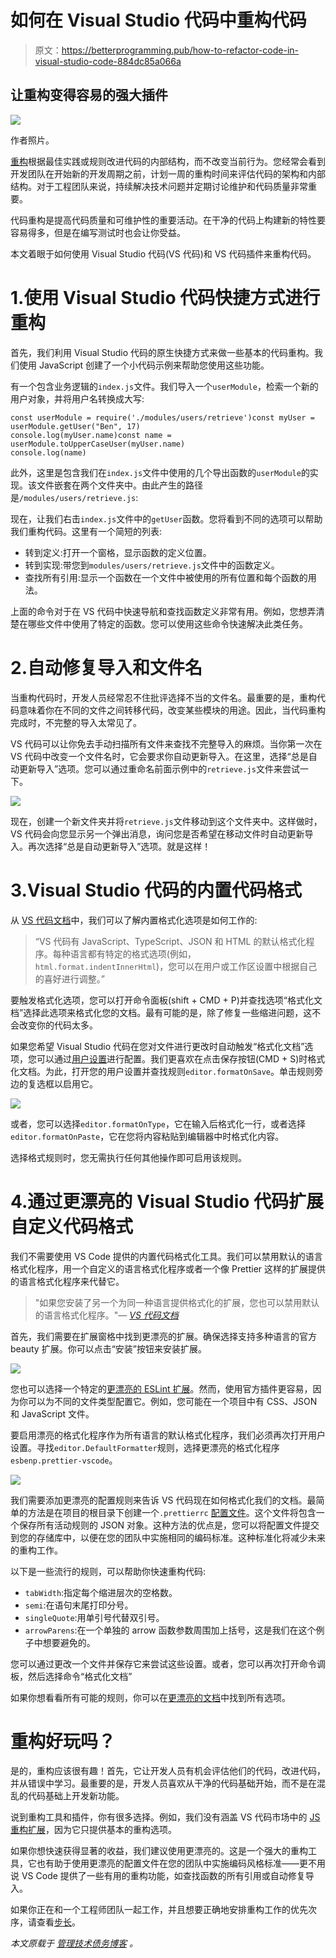 # 如何在 Visual Studio 代码中重构代码

> 原文：<https://betterprogramming.pub/how-to-refactor-code-in-visual-studio-code-884dc85a066a>

## 让重构变得容易的强大插件

![](img/5eb2ef96633b2f39b7e4b2df569e74d1.png)

作者照片。

[重构](https://www.stepsize.com/blog/the-ultimate-engineers-guide-to-refactoring?utm_source=medium&utm_medium=referral&utm_campaign=1)根据最佳实践或规则改进代码的内部结构，而不改变当前行为。您经常会看到开发团队在开始新的开发周期之前，计划一周的重构时间来评估代码的架构和内部结构。对于工程团队来说，持续解决技术问题并定期讨论维护和代码质量非常重要。

代码重构是提高代码质量和可维护性的重要活动。在干净的代码上构建新的特性要容易得多，但是在编写测试时也会让你受益。

本文着眼于如何使用 Visual Studio 代码(VS 代码)和 VS 代码插件来重构代码。

# 1.使用 Visual Studio 代码快捷方式进行重构

首先，我们利用 Visual Studio 代码的原生快捷方式来做一些基本的代码重构。我们使用 JavaScript 创建了一个小代码示例来帮助您使用这些功能。

有一个包含业务逻辑的`index.js`文件。我们导入一个`userModule`，检索一个新的用户对象，并将用户名转换成大写:

```
const userModule = require('./modules/users/retrieve')const myUser = userModule.getUser("Ben", 17)
console.log(myUser.name)const name = userModule.toUpperCaseUser(myUser.name)
console.log(name)
```

此外，这里是包含我们在`index.js`文件中使用的几个导出函数的`userModule`的实现。该文件嵌套在两个文件夹中。由此产生的路径是`/modules/users/retrieve.js`:

现在，让我们右击`index.js`文件中的`getUser`函数。您将看到不同的选项可以帮助我们重构代码。这里有一个简短的列表:

*   转到定义:打开一个窗格，显示函数的定义位置。
*   转到实现:带您到`modules/users/retrieve.js`文件中的函数定义。
*   查找所有引用:显示一个函数在一个文件中被使用的所有位置和每个函数的用法。

上面的命令对于在 VS 代码中快速导航和查找函数定义非常有用。例如，您想弄清楚在哪些文件中使用了特定的函数。您可以使用这些命令快速解决此类任务。

# 2.自动修复导入和文件名

当重构代码时，开发人员经常忍不住批评选择不当的文件名。最重要的是，重构代码意味着你在不同的文件之间转移代码，改变某些模块的用途。因此，当代码重构完成时，不完整的导入太常见了。

VS 代码可以让你免去手动扫描所有文件来查找不完整导入的麻烦。当你第一次在 VS 代码中改变一个文件名时，它会要求你自动更新导入。在这里，选择“总是自动更新导入”选项。您可以通过重命名前面示例中的`retrieve.js`文件来尝试一下。

![](img/34b7f39182c37657059f918911a5a198.png)

现在，创建一个新文件夹并将`retrieve.js`文件移动到这个文件夹中。这样做时，VS 代码会向您显示另一个弹出消息，询问您是否希望在移动文件时自动更新导入。再次选择“总是自动更新导入”选项。就是这样！

# 3.Visual Studio 代码的内置代码格式

从 [VS 代码文档](https://code.visualstudio.com/docs/editor/codebasics#_formatting)中，我们可以了解内置格式化选项是如何工作的:

> “VS 代码有 JavaScript、TypeScript、JSON 和 HTML 的默认格式化程序。每种语言都有特定的格式选项(例如，`html.format.indentInnerHtml`)，您可以在用户或工作区设置中根据自己的喜好进行调整。”

要触发格式化选项，您可以打开命令面板(shift + CMD + P)并查找选项“格式化文档”选择此选项来格式化您的文档。最有可能的是，除了修复一些缩进问题，这不会改变你的代码太多。

如果您希望 Visual Studio 代码在您对文件进行更改时自动触发“格式化文档”选项，您可以通过[用户设置](https://code.visualstudio.com/docs/getstarted/settings)进行配置。我们更喜欢在点击保存按钮(CMD + S)时格式化文档。为此，打开您的用户设置并查找规则`editor.formatOnSave`。单击规则旁边的复选框以启用它。

![](img/a0b95b2302a5d4b3edda8ee19a9a682d.png)

或者，您可以选择`editor.formatOnType`，它在输入后格式化一行，或者选择`editor.formatOnPaste`，它在您将内容粘贴到编辑器中时格式化内容。

选择格式规则时，您无需执行任何其他操作即可启用该规则。

# 4.通过更漂亮的 Visual Studio 代码扩展自定义代码格式

我们不需要使用 VS Code 提供的内置代码格式化工具。我们可以禁用默认的语言格式化程序，用一个自定义的语言格式化程序或者一个像 Prettier 这样的扩展提供的语言格式化程序来代替它。

> "如果您安装了另一个为同一种语言提供格式化的扩展，您也可以禁用默认的语言格式化程序。"— [*VS 代码文档*](https://code.visualstudio.com/docs/editor/codebasics#_formatting)

首先，我们需要在扩展窗格中找到更漂亮的扩展。确保选择支持多种语言的官方 beauty 扩展。你可以点击“安装”按钮来安装扩展。

![](img/d858f5120defb4e3c9f60df226a5b1ed.png)

您也可以选择一个特定的[更漂亮的 ESLint 扩展](https://marketplace.visualstudio.com/items?itemName=rvest.vs-code-prettier-eslint)。然而，使用官方插件更容易，因为你可以为不同的文件类型配置它。例如，您可能在一个项目中有 CSS、JSON 和 JavaScript 文件。

要启用漂亮的格式化程序作为所有语言的默认格式化程序，我们必须再次打开用户设置。寻找`editor.DefaultFormatter`规则，选择更漂亮的格式化程序`esbenp.prettier-vscode`。

![](img/428e54ee74a73854473632f1b4c68710.png)

我们需要添加更漂亮的配置规则来告诉 VS 代码现在如何格式化我们的文档。最简单的方法是在项目的根目录下创建一个`.prettierrc` [配置文件](https://prettier.io/docs/en/configuration.html)。这个文件将包含一个保存所有活动规则的 JSON 对象。这种方法的优点是，您可以将配置文件提交到您的存储库中，以便在您的团队中实施相同的编码标准。这种标准化将减少未来的重构工作。

以下是一些流行的规则，可以帮助你快速重构代码:

*   `tabWidth`:指定每个缩进层次的空格数。
*   `semi`:在语句末尾打印分号。
*   `singleQuote`:用单引号代替双引号。
*   `arrowParens`:在一个单独的 arrow 函数参数周围加上括号，这是我们在这个例子中想要避免的。

您可以通过更改一个文件并保存它来尝试这些设置。或者，您可以再次打开命令调板，然后选择命令“格式化文档”

如果你想看看所有可能的规则，你可以在[更漂亮的文档](https://prettier.io/docs/en/options.html)中找到所有选项。

# 重构好玩吗？

是的，重构应该很有趣！首先，它让开发人员有机会评估他们的代码，改进代码，并从错误中学习。最重要的是，开发人员喜欢从干净的代码基础开始，而不是在混乱的代码基础上开发新功能。

说到重构工具和插件，你有很多选择。例如，我们没有涵盖 VS 代码市场中的 [JS 重构扩展](https://marketplace.visualstudio.com/items?itemName=cmstead.jsrefactor)，因为它只提供基本的重构选项。

如果你想快速获得显著的收益，我们建议使用更漂亮的。这是一个强大的重构工具，它也有助于使用更漂亮的配置文件在您的团队中实施编码风格标准——更不用说 VS Code 提供了一些有用的重构功能，如查找函数的所有引用或自动修复导入。

如果你正在和一个工程师团队一起工作，并且想要正确地安排重构工作的优先次序，请查看[步长](http://www.stepsize.com?utm_source=medium&utm_medium=referral&utm_campaign=1)。

*本文原载于* [*管理技术债务博客*](https://www.stepsize.com/blog/how-to-refactor-code-in-visual-studio-code) *。*